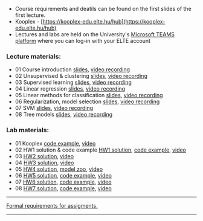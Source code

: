  - Course requirements and deatils can be found on the first slides of the first lecture.
 - Kooplex - [https://kooplex-edu.elte.hu/hub](https://kooplex-edu.elte.hu/hub)
 - Lectures and labs are held on the University's [Microsoft TEAMS platform](http://portal.office.com/) where you can log-in with your ELTE account

### Lecture materials:
- 01 Course introduction [slides](http://patbaa.web.elte.hu/physdm/slides/01_introduction.pdf), [video recording](https://youtu.be/ga2L_aCEepA)
- 02 Unsupervised & clustering [slides](http://patbaa.web.elte.hu/physdm/slides/02_unsupervised.pdf), [video recording](https://youtu.be/xze2tSVG1vg)
- 03 Supervised learning [slides](http://patbaa.web.elte.hu/physdm/slides/03_supervised.pdf), [video recording](https://youtu.be/EdwHxZ70Jtw)
- 04 Linear regression [slides](http://patbaa.web.elte.hu/physdm/slides/04_linreg.pdf), [video recording](https://youtu.be/WwqdGvbshBQ)
- 05 Linear methods for classification [slides](http://patbaa.web.elte.hu/physdm/slides/05_lincls.pdf), [video recording](https://youtu.be/5nEIJ-5xwAU)
- 06 Regularization, model selection [slides](http://patbaa.web.elte.hu/physdm/slides/06_reg_selection.pdf), [video recording](https://youtu.be/hI-Mr9YXTrs)
- 07 SVM [slides](http://patbaa.web.elte.hu/physdm/slides/07_svm.pdf), [video recording](https://youtu.be/c_E2bryfmJA)
- 08 Tree models [slides](http://patbaa.web.elte.hu/physdm/slides/08_dectree_rf.pdf), [video recording](https://youtu.be/1_tGm3DvQeY)


### Lab materials: 
- 01 Kooplex [code example](http://patbaa.web.elte.hu/physdm/code_examples/01_data_handling_examples.html), [video](https://youtu.be/_p44uEXsX94)
- 02 HW1 solution & code example [HW1 solution](http://patbaa.web.elte.hu/physdm/code_examples/01_SOLVED_EDA.html), [code example](http://patbaa.web.elte.hu/physdm/code_examples/02_code_example.html), [video](https://youtu.be/3KlphNDTeTk)
- 03 [HW2 solution](http://patbaa.web.elte.hu/physdm/code_examples/SOLVED_02_unsup_cluster.html), [video](https://youtu.be/HSzz7hv5a68)
- 04 [HW3 solution](http://patbaa.web.elte.hu/physdm/hw_solutions/SOLVED_03_knn.html), [video](https://youtu.be/g913s83dBaQ)
- 05 [HW4 solution](http://patbaa.web.elte.hu/physdm/hw_solutions/04_SOLVED_linreg.html), [model zoo](http://patbaa.web.elte.hu/physdm/code_examples/ML_model_zoo.html), [video](https://youtu.be/YoUcgZPL0yI)
- 06 [HW5 solution](http://patbaa.web.elte.hu/physdm/hw_solutions/05_SOLVED_logreg.html), [code example](http://patbaa.web.elte.hu/physdm/code_examples/model_regularization.html), [video](https://youtu.be/Zxa_XlbRFFg)
- 07 [HW6 solution](http://patbaa.web.elte.hu/physdm/hw_solutions/06_solution.html), [code example](http://patbaa.web.elte.hu/physdm/code_examples/svm_examples.html), [video](https://youtu.be/YIxQ3rTYHL0)
- 08 [HW7 solution](http://patbaa.web.elte.hu/physdm/hw_solutions/lab07_solved.html), [code example](http://patbaa.web.elte.hu/physdm/code_examples/treeexamples.html), [video](https://youtu.be/FOcnk7m_cAQ)





---

[Formal requirements for assigments.](lab/assignments.md) 

---
